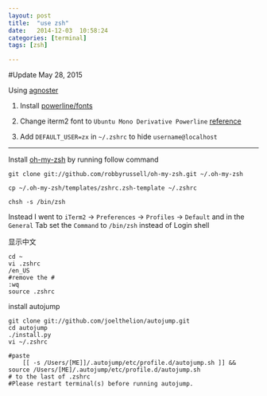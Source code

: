 ```yaml
---
layout: post
title:  "use zsh"
date:   2014-12-03	10:58:24
categories: [terminal]
tags: [zsh]

---
```


#Update May 28, 2015

Using [agnoster](https://gist.github.com/agnoster/3712874)

1. Install [powerline/fonts](https://github.com/powerline/fonts)

2. Change iterm2 font to `Ubuntu Mono Derivative Powerline` [reference](https://medium.com/@genealabs/agnoster-theme-on-os-x-391d60effaf6)

3. Add `DEFAULT_USER=zx` in `~/.zshrc` to hide `username@localhost`

--------


Install [oh-my-zsh](https://github.com/robbyrussell/oh-my-zsh) by running follow command

```
git clone git://github.com/robbyrussell/oh-my-zsh.git ~/.oh-my-zsh

cp ~/.oh-my-zsh/templates/zshrc.zsh-template ~/.zshrc

chsh -s /bin/zsh
```


Instead I went to `iTerm2` -> `Preferences` -> `Profiles` -> `Default` and in the `General` Tab set the `Command` to `/bin/zsh` instead of Login shell

显示中文

```
cd ~
vi .zshrc
/en_US
#remove the #
:wq
source .zshrc 

```

install autojump

```
git clone git://github.com/joelthelion/autojump.git
cd autojump
./install.py
vi ~/.zshrc

#paste 
	[[ -s /Users/[ME]]/.autojump/etc/profile.d/autojump.sh ]] && source /Users/[ME]/.autojump/etc/profile.d/autojump.sh
# to the last of .zshrc
#Please restart terminal(s) before running autojump.

```